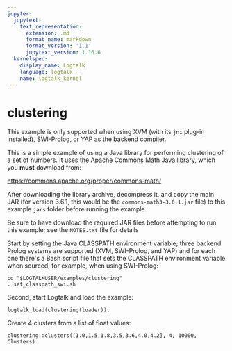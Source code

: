 ```yaml
---
jupyter:
  jupytext:
    text_representation:
      extension: .md
      format_name: markdown
      format_version: '1.1'
      jupytext_version: 1.16.6
  kernelspec:
    display_name: Logtalk
    language: logtalk
    name: logtalk_kernel
---
```


<!--
________________________________________________________________________

This file is part of Logtalk <https://logtalk.org/>  
SPDX-FileCopyrightText: 1998-2025 Paulo Moura <pmoura@logtalk.org>  
SPDX-License-Identifier: Apache-2.0

Licensed under the Apache License, Version 2.0 (the "License");
you may not use this file except in compliance with the License.
You may obtain a copy of the License at

    http://www.apache.org/licenses/LICENSE-2.0

Unless required by applicable law or agreed to in writing, software
distributed under the License is distributed on an "AS IS" BASIS,
WITHOUT WARRANTIES OR CONDITIONS OF ANY KIND, either express or implied.
See the License for the specific language governing permissions and
limitations under the License.
________________________________________________________________________
-->

# clustering

This example is only supported when using XVM (with its `jni` plug-in
installed), SWI-Prolog, or YAP as the backend compiler.

This is a simple example of using a Java library for performing clustering
of a set of numbers. It uses the Apache Commons Math Java library, which
you **must** download from:

https://commons.apache.org/proper/commons-math/

After downloading the library archive, decompress it, and copy the main
JAR (for version 3.6.1, this would be the `commons-math3-3.6.1.jar` file)
to this example `jars` folder before running the example.

Be sure to have download the required JAR files before attempting to
run this example; see the `NOTES.txt` file for details

Start by setting the Java CLASSPATH environment variable; three backend
Prolog systems are supported (XVM, SWI-Prolog, and YAP) and for each one
there's a Bash script file that sets the CLASSPATH environment variable
when sourced; for example, when using SWI-Prolog:

	cd "$LOGTALKUSER/examples/clustering"
	. set_classpath_swi.sh

Second, start Logtalk and load the example:

```logtalk
logtalk_load(clustering(loader)).
```

Create 4 clusters from a list of float values:

```logtalk
clustering::clusters([1.0,1.5,1.8,3.5,3.6,4.0,4.2], 4, 10000, Clusters).
```

<!--
Clusters = [[3.5, 3.6], [1.5, 1.8], [4.0, 4.2], [1.0]].
-->
